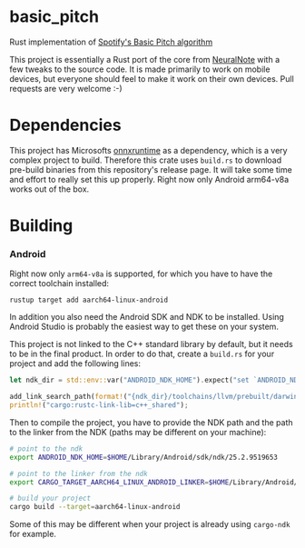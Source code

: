 # basic_pitch
Rust implementation of [Spotify's Basic Pitch algorithm](https://github.com/spotify/basic-pitch)

This project is essentially a Rust port of the core from [NeuralNote](https://github.com/DamRsn/NeuralNote) with a few tweaks to the source code. 
It is made primarily to work on mobile devices, but everyone should feel to make it work on their own devices. Pull requests are very welcome :-)

# Dependencies
This project has Microsofts [onnxruntime](https://github.com/microsoft/onnxruntime) as a dependency, which is a very complex project to build. Therefore 
this crate uses `build.rs` to download pre-build binaries from this repository's release page. It will take some time and effort to really set this up 
properly. Right now only Android arm64-v8a works out of the box.

# Building

### Android
Right now only `arm64-v8a` is supported, for which you have to have the correct toolchain installed:
```
rustup target add aarch64-linux-android
```
In addition you also need the Android SDK and NDK to be installed. Using Android Studio is probably the easiest way to get these on your system.

This project is not linked to the C++ standard library by default, but it needs to be in the final product. 
In order to do that, create a `build.rs` for your project and add the following lines:
```rust
let ndk_dir = std::env::var("ANDROID_NDK_HOME").expect("set `ANDROID_NDK_HOME` env variable");

add_link_search_path(format!("{ndk_dir}/toolchains/llvm/prebuilt/darwin-x86_64/sysroot/usr/lib/aarch64-linux-android"));
println!("cargo:rustc-link-lib=c++_shared");
```

Then to compile the project, you have to provide the NDK path and the path to the linker from the NDK (paths may be different on your machine):
```bash
# point to the ndk
export ANDROID_NDK_HOME=$HOME/Library/Android/sdk/ndk/25.2.9519653

# point to the linker from the ndk
export CARGO_TARGET_AARCH64_LINUX_ANDROID_LINKER=$HOME/Library/Android/sdk/ndk/25.2.9519653/toolchains/llvm/prebuilt/darwin-x86_64/bin/aarch64-linux-android33-clang++

# build your project
cargo build --target=aarch64-linux-android
```

Some of this may be different when your project is already using `cargo-ndk` for example.